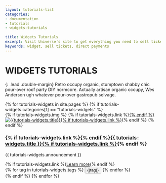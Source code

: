```yaml
---
layout: tutorials-list
categories:
- documentation
- tutorials
- widgets-tutorials
 
title: Widgets Tutorials
excerpt: Visit Universe’s site to get everything you need to sell tickets directly on your website at no additional cost.
keywords: widget, sell tickets, direct payments
---
```



# WIDGETS TUTORIALS

{: .lead .double-margin}
Retro occupy organic, stumptown shabby chic pour-over roof party DIY normcore. Actually artisan organic occupy, Wes Anderson ugh whatever pour-over gastropub selvage.

<div class="col-xs-12 col-sm-12 col-md-9 col-lg-10 comntent">
{% for tutorials-widgets in site.pages %}
    {% if tutorials-widgets.categories[1] == "tutorials-widgets" %}
        <div class="tutorials-article">
            {% if tutorials-widgets.img %}
                {% if tutorials-widgets.link %}<a href="{{ tutorials-widgets.link }}">{% endif %}<img src="{{ tutorials-widgets.img }}" class="image" alt="{{tutorials-widgets.title}}"/>{% if tutorials-widgets.link %}</a>{% endif %}
            {% endif %}
            <div class="announcement">
                <h3>{% if tutorials-widgets.link %}<a href="{{ tutorials-widgets.link }}">{% endif %}{{ tutorials-widgets.title }}{% if tutorials-widgets.link %}</a>{% endif %}</h3>
                <p>{{ tutorials-widgets.announcement }}</p>
                {% if tutorials-widgets.link %}<a class="button button-blue" href="{{ tutorials-widgets.link }}">Learn more</a>{% endif %}
                <div class="tags">
                    {% for tag in tutorials-widgets.tags %}
                        <button class="tag-btn" tag="{{tag}}">{{tag}}</button>
                    {% endfor %}
                </div>
            </div>            
        </div>
    {% endif %}
{% endfor %}
</div>